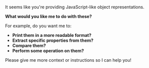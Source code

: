 It seems like you're providing JavaScript-like object representations.  

**What would you like me to do with these?**

For example, do you want me to:

* **Print them in a more readable format?**
* **Extract specific properties from them?**
* **Compare them?**
* **Perform some operation on them?**

Please give me more context or instructions so I can help you! 
